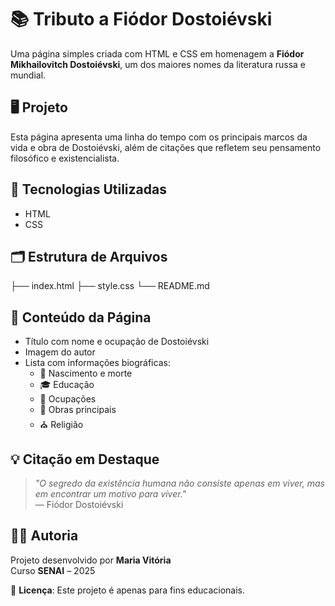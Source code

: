 # 📚 Tributo a Fiódor Dostoiévski

Uma página simples criada com HTML e CSS em homenagem a **Fiódor Mikhailovitch Dostoiévski**, um dos maiores nomes da literatura russa e mundial.

## 🖥️ Projeto

Esta página apresenta uma linha do tempo com os principais marcos da vida e obra de Dostoiévski, além de citações que refletem seu pensamento filosófico e existencialista.

## 🔧 Tecnologias Utilizadas

- HTML  
- CSS  

## 🗂️ Estrutura de Arquivos

├── index.html
├── style.css
└── README.md

## 📌 Conteúdo da Página

- Título com nome e ocupação de Dostoiévski
- Imagem do autor
- Lista com informações biográficas:
  - 📍 Nascimento e morte  
  - 🎓 Educação  
  - 💼 Ocupações  
  - 📖 Obras principais  
  - ⛪ Religião

## 💡 Citação em Destaque

> *"O segredo da existência humana não consiste apenas em viver, mas em encontrar um motivo para viver."*  
> — Fiódor Dostoiévski

## 🧑‍💻 Autoria

Projeto desenvolvido por **Maria Vitória**  
Curso **SENAI** – 2025  

📎 **Licença**: Este projeto é apenas para fins educacionais.
